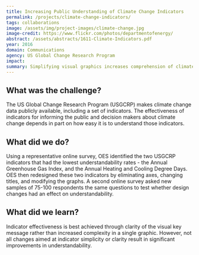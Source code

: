 ```yaml
---
title: Increasing Public Understanding of Climate Change Indicators
permalink: /projects/climate-change-indicators/
tags: collaborations
image: /assets/img/project-images/climate-change.jpg
image-credit: https://www.flickr.com/photos/departmentofenergy/
abstract: /assets/abstracts/1611-Climate-Indicators.pdf
year: 2016
domain: Communications
agency: US Global Change Research Program
impact:
summary: Simplifying visual graphics increases comprehension of climate change indicators.
---
```

## What was the challenge?

The US Global Change Research Program (USGCRP) makes climate change data publicly available, including a set of indicators. The effectiveness of indicators for informing the public and decision makers about climate change depends in part on how easy it is to understand those indicators.

## What did we do?

Using a representative online survey, OES identified the two USGCRP indicators that had the lowest understandability rates - the Annual Greenhouse Gas Index, and the Annual Heating and Cooling Degree Days. OES then redesigned these two indicators by eliminating axes, changing titles, and modifying the graphs. A second online survey asked new samples of 75-100 respondents the same questions to test whether design changes had an effect on understandability.

## What did we learn?

Indicator effectiveness is best achieved through clarity of the visual key message rather than increased complexity in a single graphic. However, not all changes aimed at indicator simplicity or clarity result in significant improvements in understandability.
